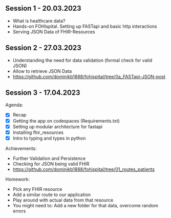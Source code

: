 ## Session 1 - 20.03.2023

- What is healthcare data?
- Hands-on FOHIspital. Setting up FASTapi and basic http interactions
- Serving JSON Data of FHIR-Resources

## Session 2 - 27.03.2023

- Understanding the need for data validation (formal check for valid JSON)
- Allow to retrieve JSON Data
- https://github.com/dominikb1888/fohispital/tree/0a_FASTapi-JSON-post


## Session 3 - 17.04.2023

Agenda:
- [x] Recap
- [x] Getting the app on codespaces (Requirements.txt)
- [x] Setting up modular architecture for fastapi
- [x] Installing fhir_resources
- [x] Intro to typing and types in python

Achievements:
- Further Validation and Persistence
- Checking for JSON being valid FHIR
- https://github.com/dominikb1888/fohispital/tree/01_routes_patients

Homework:
- Pick any FHIR resource
- Add a similar route to our application
- Play around with actual data from that resource
- You might need to: Add a new folder for that data, overcome random errors
